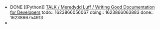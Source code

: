 - DONE [[Python]] [TALK / Meredydd Luff / Writing Good Documentation for Developers](https://youtu.be/eWaWvUhpseM?list=PL2Uw4_HvXqvYk1Y5P8kryoyd83L_0Uk5K) 
  todo:: 1623866056067
  doing:: 1623866063883
  done:: 1623866754913
-